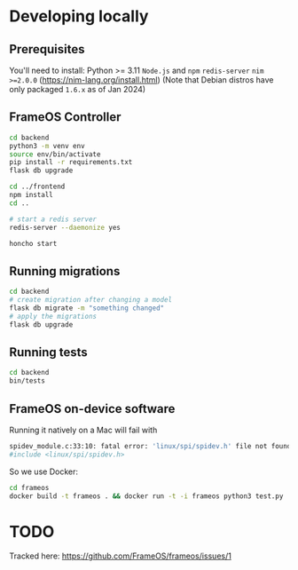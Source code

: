 
# Developing locally

## Prerequisites

You'll need to install:
Python >= 3.11
`Node.js` and `npm`
`redis-server`
`nim >=2.0.0` (https://nim-lang.org/install.html)
(Note that Debian distros have only packaged `1.6.x` as of Jan 2024)

## FrameOS Controller


```bash
cd backend
python3 -m venv env
source env/bin/activate
pip install -r requirements.txt
flask db upgrade

cd ../frontend
npm install
cd ..

# start a redis server
redis-server --daemonize yes

honcho start
```

## Running migrations

```bash
cd backend
# create migration after changing a model
flask db migrate -m "something changed"
# apply the migrations
flask db upgrade
```

## Running tests

```bash
cd backend
bin/tests
```

## FrameOS on-device software

Running it natively on a Mac will fail with

```bash
spidev_module.c:33:10: fatal error: 'linux/spi/spidev.h' file not found
#include <linux/spi/spidev.h>
```

So we use Docker:

```bash
cd frameos
docker build -t frameos . && docker run -t -i frameos python3 test.py
```

# TODO

Tracked here: https://github.com/FrameOS/frameos/issues/1
